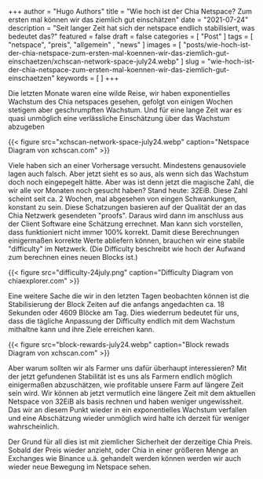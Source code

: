 +++
author = "Hugo Authors"
title = "Wie hoch ist der Chia Netspace? Zum ersten mal können wir das ziemlich gut einschätzen"
date = "2021-07-24"
description = "Seit langer Zeit hat sich der netspace endlich stabilisiert, was bedeutet das?"
featured = false
draft = false
categories = [ "Post" ]
tags = [ "netspace", "preis", "allgemein" , "news" ]
images = [ "posts/wie-hoch-ist-der-chia-netspace-zum-ersten-mal-koennen-wir-das-ziemlich-gut-einschaetzen/xchscan-network-space-july24.webp" ]
slug = "wie-hoch-ist-der-chia-netspace-zum-ersten-mal-koennen-wir-das-ziemlich-gut-einschaetzen"
keywords = [ ]
+++

Die letzten Monate waren eine wilde Reise, wir haben exponentielles Wachstum des Chia netspaces gesehen, gefolgt von einigen Wochen stetigem aber geschrumpften Wachstum. Und für eine lange Zeit war es quasi unmöglich eine verlässliche Einschätzung über das Wachstum abzugeben


{{< figure src="xchscan-network-space-july24.webp" caption="Netspace Diagram von xchscan.com" >}}

Viele haben sich an einer Vorhersage versucht. Mindestens genausoviele lagen auch falsch. Aber jetzt sieht es so aus, als wenn sich das Wachstum doch noch eingepegelt hätte. Aber was ist denn jetzt die magische Zahl, die wir alle vor Monaten noch gesucht haben? Stand heute: 32EiB. Diese Zahl scheint seit ca. 2 Wochen, mal abgesehen von eingen Schwankungen, konstant zu sein. Diese Schatzungen basieren auf der Qualität der an das Chia Netzwerk gesendeten "proofs". Daraus wird dann im anschluss aus der Client Software eine Schätzung errechnet. Man kann sich vorstellen, dass funktioniert nicht immer 100% korrekt. Damit diese Berechnungen einigermaßen korrekte Werte abliefern können, brauchen wir eine stabile "difficulty" im Netzwerk. (Die Difficulty beschreibt wie hoch der Aufwand zum berechnen eines neuen Blocks ist.)

{{< figure src="difficulty-24july.png" caption="Difficulty Diagram von chiaexplorer.com" >}}

Eine weitere Sache die wir in den letzten Tagen beobachten können ist die Stabilisierung der Block Zeiten auf die anfangs angedachten ca. 18 Sekunden oder 4609 Blöcke am Tag. Dies wiederrum bedeutet für uns, dass die tägliche Anpassung der Difficulty endlich mit dem Wachstum mithaltne kann und ihre Ziele erreichen kann.

{{< figure src="block-rewards-july24.webp" caption="Block rewads Diagram von xchscan.com" >}}

Aber warum sollten wir als Farmer uns dafür überhaupt interessieren? Mit der jetzt gefundenen Stabilität ist es uns als Farmern endlich möglich einigermaßen abzuschätzen, wie profitable unsere Farm auf längere Zeit sein wird. Wir können ab jetzt vermutlich eine längere Zeit mit dem aktuellen Netspace von 32EiB als basis rechnen und haben weniger ungewissheit. Das wir an diesem Punkt wieder in ein exponentielles Wachstum verfallen und eine Abschätzung wieder unmöglich wird halte ich derzeit für weniger wahrscheinlich.

Der Grund für all dies ist mit ziemlicher Sicherheit der derzeitige Chia Preis. Sobald der Preis wieder anzieht, oder Chia in einer größeren Menge an Exchanges wie Binance u.ä. gehandelt werden können werden wir auch wieder neue Bewegung im Netspace sehen.
